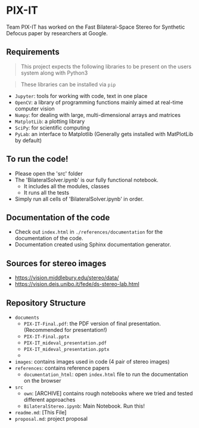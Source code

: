 # PIX-IT

Team PIX-IT has worked on the Fast Bilateral-Space Stereo for Synthetic Defocus paper by researchers at Google.


##  Requirements
> This project expects the following libraries to be present on the users system along with Python3

> These libraries can be installed via `pip`

- `Jupyter`: tools for working with code, text in one place
- `OpenCV`: a library of programming functions mainly aimed at real-time computer vision
- `Numpy`: for dealing with large, multi-dimensional arrays and matrices
- `MatplotLib`: a plotting library 
- `SciPy`: for scientific computing
- `PyLab`: an interface to Matplotlib (Generally gets installed with MatPlotLib by default)

## To run the code!
  - Please open the 'src' folder
  - The 'BilateralSolver.ipynb' is our fully functional notebook. 
    - It includes all the modules, classes
    - It runs all the tests
  - Simply run all cells of 'BilateralSolver.ipynb' in order.

## Documentation of the code
  - Check out `index.html` in `./references/documentation` for the documentation of the code.
  - Documentation created using Sphinx documentation generator.

## Sources for stereo images
- https://vision.middlebury.edu/stereo/data/
- https://vision.deis.unibo.it/fede/ds-stereo-lab.html

## Repository Structure
- `documents`
  - `PIX-IT-Final.pdf`: the PDF version of final presentation. (Recommended for presentation!) 
  - `PIX-IT-Final.pptx`
  - `PIX-IT_mideval_presentation.pdf`
  - `PIX-IT_mideval_presentation.pptx`
  - 
- `images`: contains images used in code (4 pair of stereo images)
- `references`: contains reference papers
  - `documentation_html`: open `index.html` file to run the documentation on the browser
- `src`
  - `own`: [ARCHIVE] contains rough notebooks where we tried and tested different approaches
  - `BilateralStereo.ipynb`: Main Notebook. Run this!
- `readme.md`: [This File]
- `proposal.md`: project proposal
